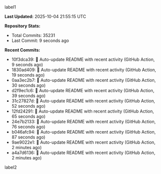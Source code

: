 
label1 
<!-- ACTIVITY_START -->
**Last Updated:** 2025-10-04 21:55:15 UTC

**Repository Stats:**
- Total Commits: 35231
- Last Commit: 9 seconds ago

**Recent Commits:**
- 10f3dca39: 🤖 Auto-update README with recent activity (GitHub Action, 9 seconds ago)
- 1830ad409: 🤖 Auto-update README with recent activity (GitHub Action, 19 seconds ago)
- 0aa3ec2b7: 🤖 Auto-update README with recent activity (GitHub Action, 30 seconds ago)
- d2f9ec1c6: 🤖 Auto-update README with recent activity (GitHub Action, 39 seconds ago)
- 31c27827d: 🤖 Auto-update README with recent activity (GitHub Action, 52 seconds ago)
- 12fd24291: 🤖 Auto-update README with recent activity (GitHub Action, 65 seconds ago)
- 24e7b2133: 🤖 Auto-update README with recent activity (GitHub Action, 76 seconds ago)
- b046afc94: 🤖 Auto-update README with recent activity (GitHub Action, 87 seconds ago)
- 9ae9022e1: 🤖 Auto-update README with recent activity (GitHub Action, 2 minutes ago)
- a4a7d6136: 🤖 Auto-update README with recent activity (GitHub Action, 2 minutes ago)
<!-- ACTIVITY_END -->

label2
